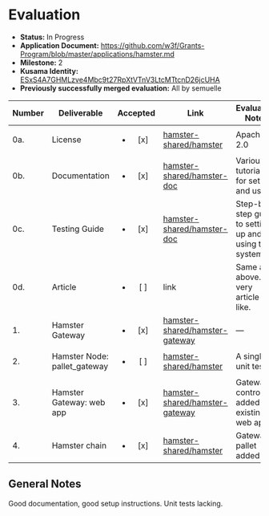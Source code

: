 # Evaluation

- **Status:** In Progress
- **Application Document:**  https://github.com/w3f/Grants-Program/blob/master/applications/hamster.md
- **Milestone:** 2
- **Kusama Identity:** [ESxS4A7GHMLzve4Mbc9t27RpXtVTnV3LtcMTtcnD26jcUHA](https://polkascan.io/pre/kusama/account/ESxS4A7GHMLzve4Mbc9t27RpXtVTnV3LtcMTtcnD26jcUHA)
- **Previously successfully merged evaluation:** All by semuelle

| Number | Deliverable | Accepted | Link | Evaluation Notes |
| ------ | ----------- | :------: | ---- |----------------- |
| 0a. | License | <ul><li>[x] </li></ul> | [hamster-shared/hamster](https://github.com/hamster-shared/hamster/blob/9c7a4bda638f6f9f226b7f0a9ba09e355a671998/LICENSE) | Apache 2.0 |
| 0b. | Documentation | <ul><li>[x] </li></ul> | [hamster-shared/hamster-doc](https://github.com/hamster-shared/hamster-doc/tree/1e8c1d886c4e088df370346689c1bbcc87662ae9) | Various tutorials for setup and usage |
| 0c. | Testing Guide | <ul><li>[x] </li></ul> | [hamster-shared/hamster-doc](https://github.com/hamster-shared/hamster-doc/blob/1e8c1d886c4e088df370346689c1bbcc87662ae9/README.md) | Step-by-step guide to setting up and using the system |
| 0d. | Article | <ul><li>[ ] </li></ul> | link | Same as above. Not very article-like. |
| 1. | Hamster Gateway | <ul><li>[x] </li></ul> | [hamster-shared/hamster-gateway](https://github.com/hamster-shared/hamster-gateway/tree/704f6bf27e0e6a6d92006e9efb04e90d5b9ce557) | — |
| 2. | Hamster Node: pallet_gateway | <ul><li>[ ] </li></ul> | [hamster-shared/hamster](https://github.com/hamster-shared/hamster/tree/9c7a4bda638f6f9f226b7f0a9ba09e355a671998/pallets/gateway) | A single unit test |
| 3. | Hamster Gateway: web app | <ul><li>[x] </li></ul> | [hamster-shared/hamster-gateway](https://github.com/hamster-shared/hamster-gateway/tree/704f6bf27e0e6a6d92006e9efb04e90d5b9ce557/frontend) | Gateway controls added to existing web app |
| 4. | Hamster chain | <ul><li>[x] </li></ul> | [hamster-shared/hamster](https://github.com/hamster-shared/hamster/tree/9c7a4bda638f6f9f226b7f0a9ba09e355a671998) | Gateway pallet added |


## General Notes

Good documentation, good setup instructions. Unit tests lacking.
